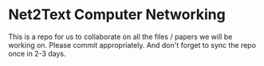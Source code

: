 # Net2Text Computer Networking

This is a repo for us to collaborate on all the files / papers we will be working on. Please commit appropriately. And don't forget to sync the repo once in 2-3 days.
